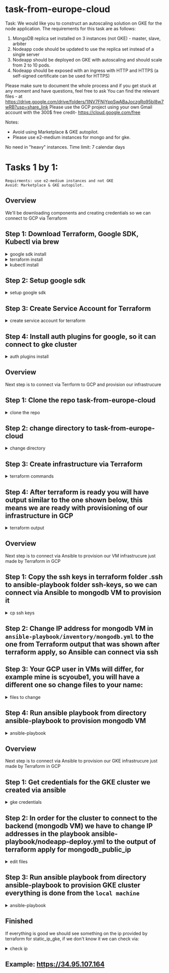 # task-from-europe-cloud

Task:
We would like you to construct an autoscaling solution on GKE for the node application.
The requirements for this task are as follows:
1. MongoDB replica set installed on 3 instances (not GKE) - master, slave, arbiter
2. Nodeapp code should be updated to use the replica set instead of a single server
3. Nodeapp should be deployed on GKE with autoscaling and should scale from 2 to 10 pods.
4. Nodeapp should be exposed with an ingress with HTTP and HTTPS (a self-signed certificate can be used for HTTPS)

Please make sure to document the whole process and if you get stuck at any moment and have questions, feel free to ask
You can find the relevant files - at https://drive.google.com/drive/folders/1lNV7FNjYppSwABaJoczgRq95bI8w7wRB?usp=share_link
Please use the GCP project using your own Gmail account with the 300$ free credit- https://cloud.google.com/free

Notes:
- Avoid using Marketplace & GKE autopilot.
- Please use e2-medium instances for mongo and for gke.

No need in "heavy" instances.
Time limit: 7 calendar days

# Tasks 1 by 1:

	Requirments: use e2-medium instances and not GKE
	Avoid: Marketplace & GKE autopilot.

## Overview
We'll be downloading components and creating credentials so we can connect to GCP via Terraform
## Step 1: Download Terraform, Google SDK, Kubectl via brew
<details>
  <summary>google sdk install</summary>

```
brew install --cask gcloud-cli
```

</details>

<details>
  <summary>terraform install</summary>

```
brew tap hashicorp/tap
brew install hashicorp/tap/terraform
```

</details>

<details>
  <summary>kubectl install</summary>

```
brew install kubernetes-cli
```

</details>

## Step 2: Setup google sdk
<details><summary>setup google sdk </summary>

```
 gcloud init
```

 Follow prompts in browser
 
 Pick cloud project to use: 
 [1] capable-hangout-470415-c7


```
 gcloud auth application-default login
```
Follow prompts in browser
</details>

## Step 3: Create Service Account for Terraform
 
<details><summary>create service account for terraform</summary>

```
gcloud iam service-accounts create terraform
gcloud projects add-iam-policy-binding capable-hangout-470415-c7 --member="serviceAccount:terraform@capable-hangout-470415-c7.iam.gserviceaccount.com" --role=roles/editor
gcloud iam service-accounts add-iam-policy-binding terraform@capable-hangout-470415-c7.iam.gserviceaccount.com --member="user:scyoube1@gmail.com" --role=roles/iam.serviceAccountUser
```
</details>

## Step 4: Install auth plugins for google, so it can connect to gke cluster

<details>
  <summary>auth plugins install</summary>

```
gcloud components install gke-gcloud-auth-plugin
```

</details>

## Overview
Next step is to connect via Terrform to GCP and provision our infrastrucure

## Step 1: Clone the repo task-from-europe-cloud

<details>
  <summary>clone the repo</summary>

```
git clone https://github.com/Naplifye/task-from-europe-cloud.git
```

</details>

## Step 2: change directory to task-from-europe-cloud

<details>
  <summary>change directory</summary>

```
cd task-from-europe-cloud
```

</details>

## Step 3: Create infrastructure via Terraform

<details>
  <summary>terraform commands</summary>

Init Terraform

```
terraform init
```
Plan the infrastrucure

```
terraform plan
```
Apply the infrastrucure
```
terraform apply
```

</details>

## Step 4: After terraform is ready you will have output similar to the one shown below, this means we are ready with provisioning of our infrastructure in GCP

<details>
  <summary>terraform output</summary>

```
cluster_name = "nodeapp-cluster-dev"
gke_public_up = [
  "34.49.58.137",
]
mongodb_public_ip = {
  "mongodb" = "35.192.197.245"
}
```

</details>

## Overview
Next step is to connect via Ansible to provision our VM infrastrucure just made by Terraform in GCP

## Step 1: Copy the ssh keys in terraform folder .ssh to ansible-playbook folder ssh-keys, so we can connect via Ansible to mongodb VM to provision it

<details>
  <summary>cp ssh keys</summary>

From the root of the directory
```
cp terraform/.ssh/google_compute_engine ansible-playbook/ssh-keys/ 
```

</details>

## Step 2: Change IP address for mongodb VM in ```ansible-playbook/inventory/mongodb.yml``` to the one from Terraform output that was shown after terraform apply, so Ansible can connect via ssh

## Step 3: Your GCP user in VMs will differ, for example mine is scyoube1, you will have a different one so change files to your name:

<details>
  <summary>files to change</summary>

Change remote_user to your username
```
vim ansible-playbook/ansible.cfg

```
Copy mongodb files to remote server and Run docker-compose up must be changed
```
vim ansible-playbook/mongodb-deploy.yml 

```

</details>

## Step 4: Run ansible playbook from directory ansible-playbook to provision mongodb VM

<details>
  <summary>ansible-playbook</summary>

```
cd ansible-playbook

```

```
ansible-playbook -i inventory/mongodb.yml mongodb-deploy.yml 

```

</details>

## Overview
Next step is to connect via Ansible to provision our GKE infrastrucure just made by Terraform in GCP

## Step 1: Get credentials for the GKE cluster we created via ansible
<details>
  <summary>gke credentials</summary>

```
gcloud container clusters get-credentials nodeapp-cluster-dev --region us-central1

```

</details>

## Step 2: In order for the cluster to connect to the backend (mongodb VM) we have to change IP addresses in the playbook ansible-playbook/nodeapp-deploy.yml to the output of terraform apply for mongodb_public_ip

<details>
  <summary>edit files</summary>

Look for lines MONGODB_MASTER,MONGODB_SLAVE,MONGODB_ARBITER and change the ip to the output of terraform apply for mongodb_public_ip
```
vim ansible-playbook/nodeapp-deploy.yml 

```

</details>

## Step 3: Run ansible playbook from directory ansible-playbook to provision GKE cluster everything is done from the ```local machine```

<details>
  <summary>ansible-playbook</summary>

```
cd ansible-playbook

```

```
ansible-playbook nodeapp-deploy.yml 

```
</details>

## Finished
If everything is good we should see something on the ip provided by terraform for static_ip_gke, if we don't know it we can check via:

<details>
  <summary>check ip</summary>

```
kubectl get ingress ingress -n nodeapp-dev
```
</details>


## Example: https://34.95.107.164




